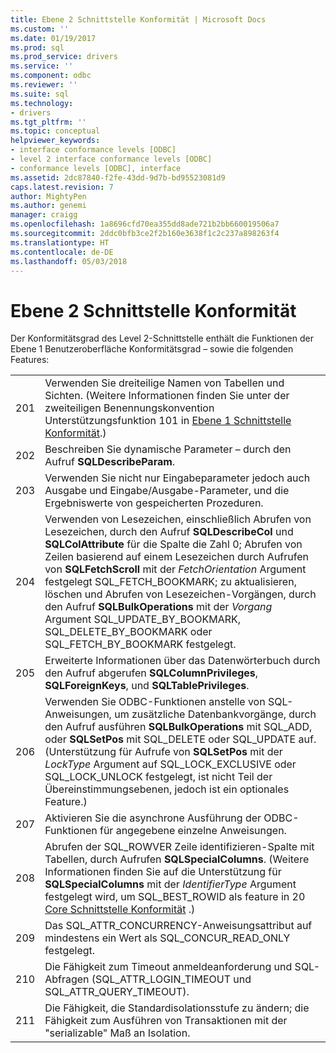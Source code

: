 ```yaml
---
title: Ebene 2 Schnittstelle Konformität | Microsoft Docs
ms.custom: ''
ms.date: 01/19/2017
ms.prod: sql
ms.prod_service: drivers
ms.service: ''
ms.component: odbc
ms.reviewer: ''
ms.suite: sql
ms.technology:
- drivers
ms.tgt_pltfrm: ''
ms.topic: conceptual
helpviewer_keywords:
- interface conformance levels [ODBC]
- level 2 interface conformance levels [ODBC]
- conformance levels [ODBC], interface
ms.assetid: 2dc87840-f2fe-43dd-9d7b-bd95523081d9
caps.latest.revision: 7
author: MightyPen
ms.author: genemi
manager: craigg
ms.openlocfilehash: 1a8696cfd70ea355dd8ade721b2bb660019506a7
ms.sourcegitcommit: 2ddc0bfb3ce2f2b160e3638f1c2c237a898263f4
ms.translationtype: HT
ms.contentlocale: de-DE
ms.lasthandoff: 05/03/2018
---
```

# <a name="level-2-interface-conformance"></a>Ebene 2 Schnittstelle Konformität
Der Konformitätsgrad des Level 2-Schnittstelle enthält die Funktionen der Ebene 1 Benutzeroberfläche Konformitätsgrad – sowie die folgenden Features:  
  
|||  
|-|-|  
|201|Verwenden Sie dreiteilige Namen von Tabellen und Sichten. (Weitere Informationen finden Sie unter der zweiteiligen Benennungskonvention Unterstützungsfunktion 101 in [Ebene 1 Schnittstelle Konformität](../../../odbc/reference/develop-app/level-1-interface-conformance.md).)|  
|202|Beschreiben Sie dynamische Parameter – durch den Aufruf **SQLDescribeParam**.|  
|203|Verwenden Sie nicht nur Eingabeparameter jedoch auch Ausgabe und Eingabe/Ausgabe-Parameter, und die Ergebniswerte von gespeicherten Prozeduren.|  
|204|Verwenden von Lesezeichen, einschließlich Abrufen von Lesezeichen, durch den Aufruf **SQLDescribeCol** und **SQLColAttribute** für die Spalte die Zahl 0; Abrufen von Zeilen basierend auf einem Lesezeichen durch Aufrufen von **SQLFetchScroll** mit der *FetchOrientation* Argument festgelegt SQL_FETCH_BOOKMARK; zu aktualisieren, löschen und Abrufen von Lesezeichen-Vorgängen, durch den Aufruf **SQLBulkOperations** mit der *Vorgang* Argument SQL_UPDATE_BY_BOOKMARK, SQL_DELETE_BY_BOOKMARK oder SQL_FETCH_BY_BOOKMARK festgelegt.|  
|205|Erweiterte Informationen über das Datenwörterbuch durch den Aufruf abgerufen **SQLColumnPrivileges**, **SQLForeignKeys**, und **SQLTablePrivileges**.|  
|206|Verwenden Sie ODBC-Funktionen anstelle von SQL-Anweisungen, um zusätzliche Datenbankvorgänge, durch den Aufruf ausführen **SQLBulkOperations** mit SQL_ADD, oder **SQLSetPos** mit SQL_DELETE oder SQL_UPDATE auf. (Unterstützung für Aufrufe von **SQLSetPos** mit der *LockType* Argument auf SQL_LOCK_EXCLUSIVE oder SQL_LOCK_UNLOCK festgelegt, ist nicht Teil der Übereinstimmungsebenen, jedoch ist ein optionales Feature.)|  
|207|Aktivieren Sie die asynchrone Ausführung der ODBC-Funktionen für angegebene einzelne Anweisungen.|  
|208|Abrufen der SQL_ROWVER Zeile identifizieren-Spalte mit Tabellen, durch Aufrufen **SQLSpecialColumns**. (Weitere Informationen finden Sie auf die Unterstützung für **SQLSpecialColumns** mit der *IdentifierType* Argument festgelegt wird, um SQL_BEST_ROWID als feature in 20 [Core Schnittstelle Konformität](../../../odbc/reference/develop-app/core-interface-conformance.md) .)|  
|209|Das SQL_ATTR_CONCURRENCY-Anweisungsattribut auf mindestens ein Wert als SQL_CONCUR_READ_ONLY festgelegt.|  
|210|Die Fähigkeit zum Timeout anmeldeanforderung und SQL-Abfragen (SQL_ATTR_LOGIN_TIMEOUT und SQL_ATTR_QUERY_TIMEOUT).|  
|211|Die Fähigkeit, die Standardisolationsstufe zu ändern; die Fähigkeit zum Ausführen von Transaktionen mit der "serializable" Maß an Isolation.|
